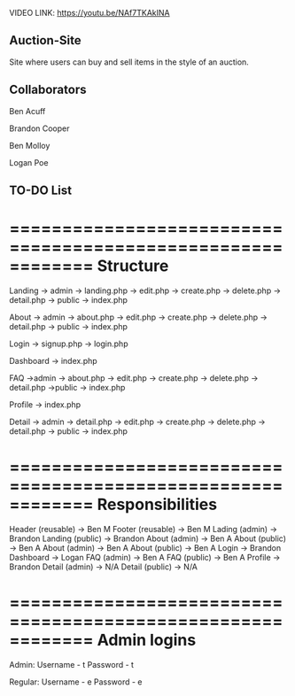 VIDEO LINK: https://youtu.be/NAf7TKAkINA

Auction-Site
------------------
 Site where users can buy and sell items in the style of an auction.

 Collaborators
------------------

Ben Acuff

Brandon Cooper

Ben Molloy

Logan Poe

 TO-DO List
------------------


============================================================
Structure
============================================================

Landing
-> admin
   -> landing.php
   -> edit.php
   -> create.php
   -> delete.php
   -> detail.php
-> public
   -> index.php

About
-> admin
   -> about.php
   -> edit.php
   -> create.php
   -> delete.php
   -> detail.php
-> public
   -> index.php

Login
-> signup.php
-> login.php

Dashboard
-> index.php

FAQ
->admin
   -> about.php
   -> edit.php
   -> create.php
   -> delete.php
   -> detail.php
->public
   -> index.php

Profile
-> index.php

Detail
-> admin
   -> detail.php
   -> edit.php
   -> create.php
   -> delete.php
   -> detail.php
-> public
   -> index.php

============================================================
Responsibilities
============================================================

Header (reusable) -> Ben M
Footer (reusable) -> Ben M
Lading (admin)    -> Brandon
Landing (public)  -> Brandon
About (admin)     -> Ben A
About (public)    -> Ben A
About (admin)     -> Ben A
About (public)    -> Ben A
Login 		 -> Brandon
Dashboard         -> Logan
FAQ (admin)       -> Ben A
FAQ (public)      -> Ben A
Profile           -> Brandon
Detail (admin)    -> N/A
Detail (public)   -> N/A

============================================================
Admin logins
============================================================

Admin: 
Username - t 
Password - t

Regular: 
Username - e 
Password - e

